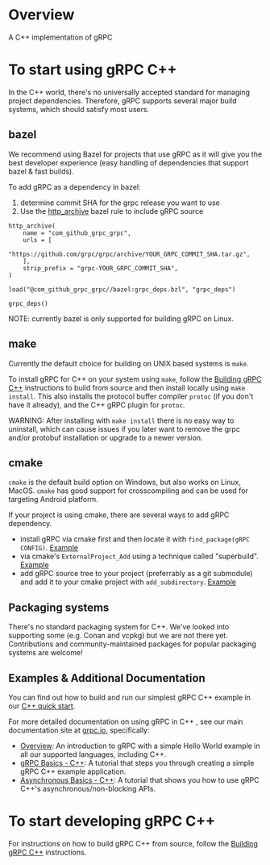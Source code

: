 
# Overview

A C++ implementation of gRPC

# To start using gRPC C++

In the C++ world, there's no universally accepted standard for managing project dependencies.
Therefore, gRPC supports several major build systems, which should satisfy most users.

## bazel

We recommend using Bazel for projects that use gRPC as it will give you the best developer experience
(easy handling of dependencies that support bazel & fast builds).

To add gRPC as a dependency in bazel:
1. determine commit SHA for the grpc release you want to use
2. Use the [http_archive](https://docs.bazel.build/versions/master/be/workspace.html#http_archive) bazel rule to include gRPC source
  ```
  http_archive(
      name = "com_github_grpc_grpc",
      urls = [
          "https://github.com/grpc/grpc/archive/YOUR_GRPC_COMMIT_SHA.tar.gz",
      ],
      strip_prefix = "grpc-YOUR_GRPC_COMMIT_SHA",
  )

  load("@com_github_grpc_grpc//bazel:grpc_deps.bzl", "grpc_deps")

  grpc_deps()
  ```

NOTE: currently bazel is only supported for building gRPC on Linux.

## make

Currently the default choice for building on UNIX based systems is `make`.

To install gRPC for C++ on your system using `make`, follow the [Building gRPC C++](../../BUILDING.md)
instructions to build from source and then install locally using `make install`.
This also installs the protocol buffer compiler `protoc` (if you don't have it already),
and the C++ gRPC plugin for `protoc`.

WARNING: After installing with `make install` there is no easy way to uninstall, which can cause issues
if you later want to remove the grpc and/or protobuf installation or upgrade to a newer version.

## cmake

`cmake` is the default build option on Windows, but also works on Linux, MacOS. `cmake` has good
support for crosscompiling and can be used for targeting Android platform.

If your project is using cmake, there are several ways to add gRPC dependency.
- install gRPC via cmake first and then locate it with `find_package(gRPC CONFIG)`. [Example](../../examples/cpp/helloworld/CMakeLists.txt)
- via cmake's `ExternalProject_Add` using a technique called "superbuild". [Example](../../examples/cpp/helloworld/cmake_externalproject/CMakeLists.txt)
- add gRPC source tree to your project (preferrably as a git submodule) and add it to your cmake project with `add_subdirectory`. [Example](../../examples/cpp/helloworld/CMakeLists.txt)

## Packaging systems

There's no standard packaging system for C++. We've looked into supporting some (e.g. Conan and vcpkg) but we are not there yet.
Contributions and community-maintained packages for popular packaging systems are welcome!


## Examples & Additional Documentation

You can find out how to build and run our simplest gRPC C++ example in our
[C++ quick start](../../examples/cpp).

For more detailed documentation on using gRPC in C++ , see our main
documentation site at [grpc.io](https://grpc.io), specifically:

* [Overview](https://grpc.io/docs/): An introduction to gRPC with a simple
  Hello World example in all our supported languages, including C++.
* [gRPC Basics - C++](https://grpc.io/docs/tutorials/basic/c.html):
  A tutorial that steps you through creating a simple gRPC C++ example
  application.
* [Asynchronous Basics - C++](https://grpc.io/docs/tutorials/async/helloasync-cpp.html):
  A tutorial that shows you how to use gRPC C++'s asynchronous/non-blocking
  APIs.


# To start developing gRPC C++

For instructions on how to build gRPC C++ from source, follow the [Building gRPC C++](../../BUILDING.md) instructions.

